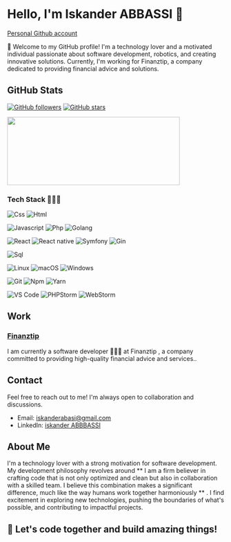 # Hello, I'm Iskander ABBASSI 🚀
[Personal Github account](https://github.com/iskanderab)

👋 Welcome to my GitHub profile! I'm a technology lover and a motivated individual passionate about software development, robotics, and creating innovative solutions. Currently, I'm working for Finanztip, a company dedicated to providing financial advice and solutions.

## GitHub Stats

[![GitHub followers](https://img.shields.io/github/followers/iskanderab2?label=Followers&style=social)](https://github.com/iskanderab2)
[![GitHub stars](https://img.shields.io/github/stars/iskanderab2?style=social)](https://github.com/iskanderab2)

<div>
  <span><img align="center" width="400px" height="158px" src="https://github-readme-stats.vercel.app/api?username=iskanderab2&count_private=true&theme=highcontrast&show_icons=true" /></span>
</div>
  
### Tech Stack 👨🏻‍💻
![Css](http://img.shields.io/badge/-Css-2a65f1?style=flat-square&logo=css3&logoColor=white)
![Html](http://img.shields.io/badge/-Html-e24c27?style=flat-square&logo=html5&logoColor=white)

![Javascript](http://img.shields.io/badge/-Javascript-fcd400?style=flat-square&logo=javascript&logoColor=black)
![Php](http://img.shields.io/badge/-Php-767bb3?style=flat-square&logo=php&logoColor=white)
![Golang](https://img.shields.io/badge/Go-00ADD8?style=flat&logo=go)

![React](http://img.shields.io/badge/-React-61DAFB?style=flat-square&logo=react&logoColor=white)
![React native](http://img.shields.io/badge/-React_native-61DAFB?style=flat-square&logo=react&logoColor=white)
![Symfony](https://img.shields.io/badge/Symfony-000000?style=flat&logo=symfony)
![Gin](https://img.shields.io/badge/Gin-00ADD8?style=flat&logo=go)

![Sql](http://img.shields.io/badge/-Sql-00758f?style=flat-square&logo=Mysql&logoColor=white)

![Linux](http://img.shields.io/badge/-Linux-fad134?style=flat-square&logo=linux&logoColor=black)
![macOS](https://img.shields.io/badge/macOS-Big_Sur-000000?style=flat&logo=apple)
![Windows](https://img.shields.io/badge/Windows-10-0078D6?style=flat&logo=windows)



![Git](http://img.shields.io/badge/-Git-white?style=flat-square&logo=git)
![Npm](http://img.shields.io/badge/-Npm-white?style=flat-square&logo=npm&logoColor=white)
![Yarn](http://img.shields.io/badge/-Yarn-2C8EBB?style=flat-square&logo=yarn&logoColor=white)


![VS Code](http://img.shields.io/badge/-VS%20Code-black?style=flat-square&logo=visualstudiocode&logoColor=3aa7f2)
![PHPStorm](https://img.shields.io/badge/PHPStorm-7952B3?style=flat&logo=phpstorm)
![WebStorm](https://img.shields.io/badge/WebStorm-000000?style=flat&logo=webstorm)




## Work

### [Finanztip](https://www.linkedin.com/company/finanztip)
I am currently a software developer 👨🏻‍💻  at Finanztip , a company committed to providing high-quality financial advice and services.. 


## Contact

Feel free to reach out to me! I'm always open to collaboration and discussions.

- Email: [iskanderabasi@gmail.com](mailto:your.email@example.com)
- LinkedIn: [iskander ABBBASSI](https://www.linkedin.com/in/iskander-abbassi-06807217b)

## About Me

I'm a technology lover with a strong motivation for software development. My development philosophy revolves around ** I am a firm believer in crafting code that is not only optimized and clean but also in collaboration with a skilled team. I believe this combination makes a significant difference, much like the way humans work together harmoniously ** . I find excitement in exploring new technologies, pushing the boundaries of what's possible, and contributing to impactful projects.

## 🚀 Let's code together and build amazing things!
